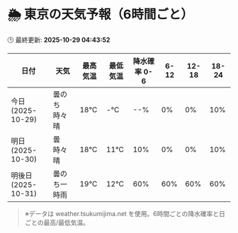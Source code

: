 # 🌦️ 東京の天気予報（6時間ごと）

🕒 最終更新: **2025-10-29 04:43:52**

| 日付 | 天気 | 最高気温 | 最低気温 | 降水確率 0-6 | 6-12 | 12-18 | 18-24 |
|------|------|----------|----------|------------|------|------|------|
| 今日 (2025-10-29) | 曇のち時々晴 | 18℃ | -℃ | --% | 0% | 0% | 10% |
| 明日 (2025-10-30) | 曇時々晴 | 18℃ | 11℃ | 10% | 0% | 0% | 10% |
| 明後日 (2025-10-31) | 曇のち一時雨 | 19℃ | 12℃ | 60% | 60% | 60% | 60% |

> ※データは weather.tsukumijima.net を使用。6時間ごとの降水確率と日ごとの最高/最低気温。